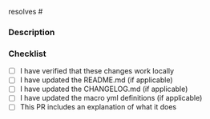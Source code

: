 resolves #

<!---
  Include the number of the issue addressed by this PR above if applicable.
  PRs for code changes without an associated issue *will not be merged*.
  See CONTRIBUTING.md for more information.
-->

### Description

<!---
  Describe the Pull Request here. Add any references and info to help reviewers
  understand your changes. Include any tradeoffs you considered.
-->

### Checklist

- [ ] I have verified that these changes work locally
- [ ] I have updated the README.md (if applicable)
- [ ] I have updated the CHANGELOG.md (if applicable)
- [ ] I have updated the macro yml definitions (if applicable)
- [ ] This PR includes an explanation of what it does